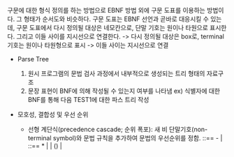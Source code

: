 구문에 대한 형식 정의를 하는 방법으로 EBNF 방법 외에 구문 도표를 이용하는 방법이다.
그 형태가 순서도와 비슷하다. 구문 도표는 EBNF 선언과 곧바로 대응시킬 수 있는데, 구문 도표에서
다시 정의될 대상은 네모칸으로, 단말 기호는 원이나 타원으로 표시한다. 그리고 이들 사이를 지시선으로 연결한다.
-> 다시 정의될 대상은 box로, terminal 기호는 원이나 타원형으로 표시
-> 이들 사이는 지시선으로 연결

- Parse Tree
    1. 원시 프로그램의 문법 검사 과정에서 내부적으로 생성되는 트리 형태의 자료구조
    2. 문장 표현이 BNF에 의해 작성될 수 있는지 여부를 나타냄
    ex) 식별자에 대한 BNF를 통해 다음 TEST1에 대한 파스 트리 작성

- 모호성, 결합성 및 우선 순위
    - 선형 계단식(precedence cascade; 순위 폭포): 새 비 단말기호(non-terminal symbol)와
    문법 규칙을 추가하여 문법의 우선순위를 정함.
    <exp> ::== <exp> - <exp> | <term>
    <term> ::== <term> * <term> | <term> | (<exp>) | <number>